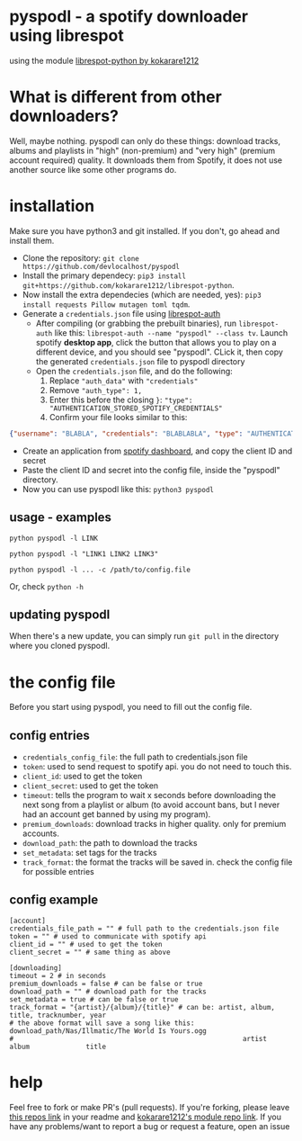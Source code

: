 # pyspodl - a spotify downloader using librespot

using the module [librespot-python by kokarare1212](https://github.com/kokarare1212/librespot-python)

# What is different from other downloaders?
Well, maybe nothing. pyspodl can only do these things: download tracks, albums and playlists in "high" (non-premium) and "very high" (premium account required) quality. It downloads them from Spotify, it does not use another source like some other programs do.

# installation
Make sure you have python3 and git installed. If you don't, go ahead and install them.

+ Clone the repository: `git clone https://github.com/devlocalhost/pyspodl`
+ Install the primary dependecy: `pip3 install git+https://github.com/kokarare1212/librespot-python`.
+ Now install the extra dependecies (which are needed, yes): `pip3 install requests Pillow mutagen toml tqdm`.
+ Generate a `credentials.json` file using [librespot-auth](https://github.com/dspearson/librespot-auth)
    + After compiling (or grabbing the prebuilt binaries), run `librespot-auth` like this: `librespot-auth --name "pyspodl" --class tv`. Launch spotify **desktop app**, click the button that allows you to play on a different device, and you should see "pyspodl". CLick it, then copy the generated `credentials.json` file to pyspodl directory
    + Open the `credentials.json` file, and do the following:
        1. Replace `"auth_data"` with `"credentials"`
        2. Remove `"auth_type": 1,`
        3. Enter this before the closing `}`: `"type": "AUTHENTICATION_STORED_SPOTIFY_CREDENTIALS"`
        4. Confirm your file looks similar to this:
```json
{"username": "BLABLA", "credentials": "BLABLABLA", "type": "AUTHENTICATION_STORED_SPOTIFY_CREDENTIALS"}
```
+ Create an application from [spotify dashboard](https://developer.spotify.com/dashboard/applications), and copy the client ID and secret
+ Paste the client ID and secret into the config file, inside the "pyspodl" directory.
+ Now you can use pyspodl like this: `python3 pyspodl`

## usage - examples
`python pyspodl -l LINK`

`python pyspodl -l "LINK1 LINK2 LINK3"`

`python pyspodl -l ... -c /path/to/config.file`

Or, check `python -h`

## updating pyspodl
When there's a new update, you can simply run `git pull` in the directory where you cloned pyspodl.

# the config file
Before you start using pyspodl, you need to fill out the config file.

## config entries
+ `credentials_config_file`: the full path to credentials.json file
+ `token`: used to send request to spotify api. you do not need to touch this.
+ `client_id`: used to get the token
+ `client_secret`: used to get the token
+ `timeout`: tells the program to wait x seconds before downloading the next song from a playlist or album (to avoid account bans, but I never had an account get banned by using my program).
+ `premium_downloads`: download tracks in higher quality. only for premium accounts.
+ `download_path`: the path to download the tracks
+ `set_metadata`: set tags for the tracks
+ `track_format`: the format the tracks will be saved in. check the config file for possible entries

## config example
```
[account]
credentials_file_path = "" # full path to the credentials.json file
token = "" # used to communicate with spotify api
client_id = "" # used to get the token
client_secret = "" # same thing as above

[downloading]
timeout = 2 # in seconds
premium_downloads = false # can be false or true
download_path = "" # download path for the tracks
set_metadata = true # can be false or true
track_format = "{artist}/{album}/{title}" # can be: artist, album, title, tracknumber, year
# the above format will save a song like this: download_path/Nas/Illmatic/The World Is Yours.ogg
#                                                         artist    album              title
```

# help
Feel free to fork or make PR's (pull requests). If you're forking, please leave [this repos link](https://github.com/devlocalhost/pyspodl) in your readme and [kokarare1212's module repo link](https://github.com/kokarare1212/librespot-python).
If you have any problems/want to report a bug or request a feature, open an issue
